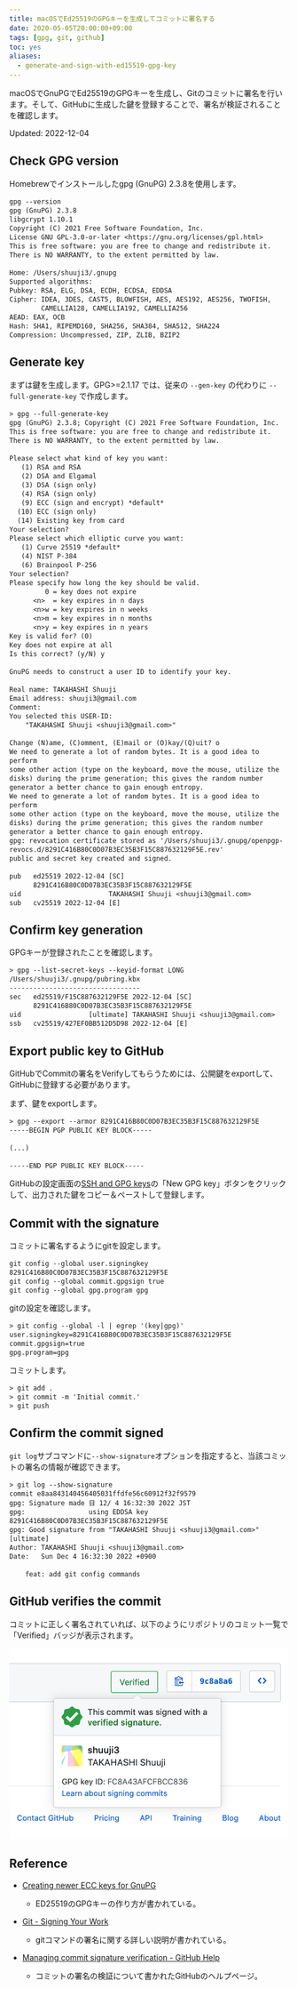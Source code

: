 ```yaml
---
title: macOSでEd25519のGPGキーを生成してコミットに署名する
date: 2020-05-05T20:00:00+09:00
tags: [gpg, git, github]
toc: yes
aliases:
  - generate-and-sign-with-ed15519-gpg-key
---
```


macOSでGnuPGでEd25519のGPGキーを生成し、Gitのコミットに署名を行います。そして、GitHubに生成した鍵を登録することで、署名が検証されることを確認します。

<!--more-->

Updated: 2022-12-04

## Check GPG version

Homebrewでインストールしたgpg (GnuPG) 2.3.8を使用します。

```shell
gpg --version
gpg (GnuPG) 2.3.8
libgcrypt 1.10.1
Copyright (C) 2021 Free Software Foundation, Inc.
License GNU GPL-3.0-or-later <https://gnu.org/licenses/gpl.html>
This is free software: you are free to change and redistribute it.
There is NO WARRANTY, to the extent permitted by law.

Home: /Users/shuuji3/.gnupg
Supported algorithms:
Pubkey: RSA, ELG, DSA, ECDH, ECDSA, EDDSA
Cipher: IDEA, 3DES, CAST5, BLOWFISH, AES, AES192, AES256, TWOFISH,
        CAMELLIA128, CAMELLIA192, CAMELLIA256
AEAD: EAX, OCB
Hash: SHA1, RIPEMD160, SHA256, SHA384, SHA512, SHA224
Compression: Uncompressed, ZIP, ZLIB, BZIP2
```

## Generate key

まずは鍵を生成します。GPG>=2.1.17 では、従来の `--gen-key` の代わりに `--full-generate-key` で作成します。

```shell
> gpg --full-generate-key
gpg (GnuPG) 2.3.8; Copyright (C) 2021 Free Software Foundation, Inc.
This is free software: you are free to change and redistribute it.
There is NO WARRANTY, to the extent permitted by law.

Please select what kind of key you want:
   (1) RSA and RSA
   (2) DSA and Elgamal
   (3) DSA (sign only)
   (4) RSA (sign only)
   (9) ECC (sign and encrypt) *default*
  (10) ECC (sign only)
  (14) Existing key from card
Your selection? 
Please select which elliptic curve you want:
   (1) Curve 25519 *default*
   (4) NIST P-384
   (6) Brainpool P-256
Your selection? 
Please specify how long the key should be valid.
         0 = key does not expire
      <n>  = key expires in n days
      <n>w = key expires in n weeks
      <n>m = key expires in n months
      <n>y = key expires in n years
Key is valid for? (0) 
Key does not expire at all
Is this correct? (y/N) y

GnuPG needs to construct a user ID to identify your key.

Real name: TAKAHASHI Shuuji
Email address: shuuji3@gmail.com
Comment: 
You selected this USER-ID:
    "TAKAHASHI Shuuji <shuuji3@gmail.com>"

Change (N)ame, (C)omment, (E)mail or (O)kay/(Q)uit? o
We need to generate a lot of random bytes. It is a good idea to perform
some other action (type on the keyboard, move the mouse, utilize the
disks) during the prime generation; this gives the random number
generator a better chance to gain enough entropy.
We need to generate a lot of random bytes. It is a good idea to perform
some other action (type on the keyboard, move the mouse, utilize the
disks) during the prime generation; this gives the random number
generator a better chance to gain enough entropy.
gpg: revocation certificate stored as '/Users/shuuji3/.gnupg/openpgp-revocs.d/8291C416B80C0D07B3EC35B3F15C887632129F5E.rev'
public and secret key created and signed.

pub   ed25519 2022-12-04 [SC]
      8291C416B80C0D07B3EC35B3F15C887632129F5E
uid                      TAKAHASHI Shuuji <shuuji3@gmail.com>
sub   cv25519 2022-12-04 [E]
```

## Confirm key generation

GPGキーが登録されたことを確認します。

```shell
> gpg --list-secret-keys --keyid-format LONG
/Users/shuuji3/.gnupg/pubring.kbx
---------------------------------
sec   ed25519/F15C887632129F5E 2022-12-04 [SC]
      8291C416B80C0D07B3EC35B3F15C887632129F5E
uid                 [ultimate] TAKAHASHI Shuuji <shuuji3@gmail.com>
ssb   cv25519/427EF0BB512D5D98 2022-12-04 [E]
```

## Export public key to GitHub

GitHubでCommitの署名をVerifyしてもらうためには、公開鍵をexportして、GitHubに登録する必要があります。

まず、鍵をexportします。

```shell
> gpg --export --armor 8291C416B80C0D07B3EC35B3F15C887632129F5E
-----BEGIN PGP PUBLIC KEY BLOCK-----

(...)

-----END PGP PUBLIC KEY BLOCK-----

```

GitHubの設定画面の[SSH and GPG keys](https://github.com/settings/keys)の「New GPG key」ボタンをクリックして、出力された鍵をコピー＆ペーストして登録します。

## Commit with the signature

コミットに署名するようにgitを設定します。

```shell
git config --global user.signingkey 8291C416B80C0D07B3EC35B3F15C887632129F5E
git config --global commit.gpgsign true
git config --global gpg.program gpg
```

gitの設定を確認します。

```shell
> git config --global -l | egrep '(key|gpg)'
user.signingkey=8291C416B80C0D07B3EC35B3F15C887632129F5E
commit.gpgsign=true
gpg.program=gpg
```

コミットします。

```shell
> git add .
> git commit -m 'Initial commit.'
> git push
```

## Confirm the commit signed

`git log`サブコマンドに`--show-signature`オプションを指定すると、当該コミットの署名の情報が確認できます。

```shell script
> git log --show-signature
commit e8aa843140456405031ffdfe56c60912f32f9579
gpg: Signature made 日 12/ 4 16:32:30 2022 JST
gpg:                using EDDSA key 8291C416B80C0D07B3EC35B3F15C887632129F5E
gpg: Good signature from "TAKAHASHI Shuuji <shuuji3@gmail.com>" [ultimate]
Author: TAKAHASHI Shuuji <shuuji3@gmail.com>
Date:   Sun Dec 4 16:32:30 2022 +0900

    feat: add git config commands
```

## GitHub verifies the commit 

コミットに正しく署名されていれば、以下のようにリポジトリのコミット一覧で「Verified」バッジが表示されます。

![コミット一覧の「Verified」バッジ](images/github-commit-verified-signature.png)

## Reference

- [Creating newer ECC keys for GnuPG](https://www.gniibe.org/memo/software/gpg/keygen-25519.html)
  - ED25519のGPGキーの作り方が書かれている。

- [Git - Signing Your Work](https://git-scm.com/book/en/v2/Git-Tools-Signing-Your-Work)
  - gitコマンドの署名に関する詳しい説明が書かれている。

- [Managing commit signature verification - GitHub Help](https://help.github.com/github/authenticating-to-github/managing-commit-signature-verification)
  - コミットの署名の検証について書かれたGitHubのヘルプページ。
